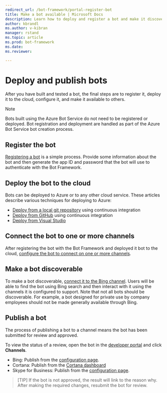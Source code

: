 ```yaml
---
redirect_url: /bot-framework/portal-register-bot
title: Make a bot available | Microsoft Docs
description: Learn how to deploy and register a bot and make it discoverable.
author: kbrandl
ms.author: v-kibran
manager: rstand
ms.topic: article
ms.prod: bot-framework
ms.date:
ms.reviewer:

---
```

# Deploy and publish bots

After you have built and tested a bot, the final steps are to register it,  deploy it to the cloud, configure it, and make it available to others.

> [!NOTE]
> Bots built using the Azure Bot Service do not need to be registered or deployed.
> Bot registration and deployment are handled as part of the Azure Bot Service bot creation process.

## Register the bot

[Registering a bot](~/portal-register-bot.md) is a simple process. Provide some information about the bot and then generate the app ID and password that the bot will use to authenticate with the Bot Framework.

## Deploy the bot to the cloud

<a id="deploy-your-bot-to-the-cloud"></a> Bots can be deployed to Azure or to any other cloud service. These articles describe various techniques for deploying to Azure: 

- [Deploy from a local git repository](~/deploy-bot-local-git.md) using continuous integration
- [Deploy from GitHub](~/deploy-bot-github.md) using continuous integration
- [Deploy from Visual Studio](~/deploy-bot-visual-studio.md)

## Connect the bot to one or more channels

After registering the bot with the Bot Framework and deployed it bot to the cloud, [configure the bot to connect on one or more channels](~/portal-configure-channels.md).

## Make a bot discoverable
To make a bot discoverable, [connect it to the Bing channel](~/channels/channel-bing.md). Users will be able to find the bot using Bing search and then interact with it using the channels it is configured to support.
Note that not all bots should be discoverable. For example, a bot designed for private use by company employees should not be made generally available through Bing. 

## Publish a bot
The process of publishing a bot to a channel means the bot has been submitted for review and approved.

To view the status of a review, open the bot in the [developer portal](https://dev.botframework.com/) and click **Channels**.

* Bing: Publish from the [configuration page](~/channels/channel-bing.md). 
* Cortana: Publish from the [Cortana dashboard](https://aka.ms/cortana-publish)
* Skype for Business: Publish from the [configuration page](~/channels/channel-skypeForBusiness.md). 

> [TIP]
> If the bot is not approved, the result will link to the reason why. After making the required changes, resubmit the bot for review.
